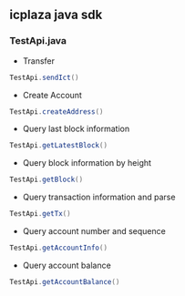 ## icplaza java sdk
### TestApi.java

* Transfer
``` java
TestApi.sendIct()   
```

* Create Account
``` java
TestApi.createAddress()   
```

* Query last block information

``` java
TestApi.getLatestBlock()  
```

* Query block information by height

``` java
TestApi.getBlock()   
```


* Query transaction information  and parse 

``` java
TestApi.getTx()    
```


* Query account number and sequence   

``` java
TestApi.getAccountInfo()  
```

* Query account balance 

``` java
TestApi.getAccountBalance()   
```
